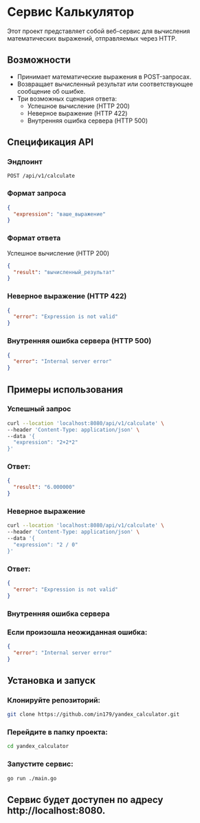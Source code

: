 # Сервис Калькулятор

Этот проект представляет собой веб-сервис для вычисления математических выражений, отправляемых через HTTP.

## Возможности

- Принимает математические выражения в POST-запросах.
- Возвращает вычисленный результат или соответствующее сообщение об ошибке.
- Три возможных сценария ответа:
  - Успешное вычисление (HTTP 200)
  - Неверное выражение (HTTP 422)
  - Внутренняя ошибка сервера (HTTP 500)

## Спецификация API

### Эндпоинт

`POST /api/v1/calculate`

### Формат запроса

```json
{
  "expression": "ваше_выражение"
}
```

### Формат ответа

Успешное вычисление (HTTP 200)
```json
{
  "result": "вычисленный_результат"
}
```

### Неверное выражение (HTTP 422)
```json
{
  "error": "Expression is not valid"
}
```
### Внутренняя ошибка сервера (HTTP 500)
```json
{
  "error": "Internal server error"
}
```
## Примеры использования
### Успешный запрос
```bash
curl --location 'localhost:8080/api/v1/calculate' \
--header 'Content-Type: application/json' \
--data '{
  "expression": "2+2*2"
}'
```
### Ответ:
```json
{
  "result": "6.000000"
}
```
### Неверное выражение
```bash
curl --location 'localhost:8080/api/v1/calculate' \
--header 'Content-Type: application/json' \
--data '{
  "expression": "2 / 0"
}'
```
### Ответ:
```json
{
  "error": "Expression is not valid"
}
```
### Внутренняя ошибка сервера

### Если произошла неожиданная ошибка:
```json
{
  "error": "Internal server error"
}
```
## Установка и запуск

### Клонируйте репозиторий:

```bash
git clone https://github.com/in179/yandex_calculator.git
```

### Перейдите в папку проекта:
```bash
cd yandex_calculator
```
### Запустите сервис:
```bash
go run ./main.go
```
## Сервис будет доступен по адресу http://localhost:8080.
